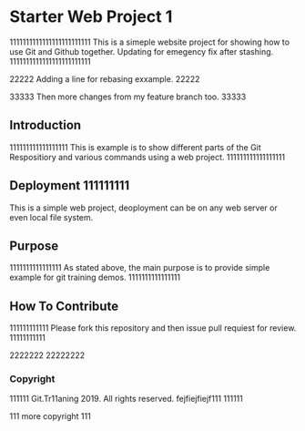 # Starter Web Project 1

1111111111111111111111111
This is a simeple website project for showing how to use Git and Github together. Updating for emegency fix after stashing.
1111111111111111111111111

22222
Adding a line for rebasing exxample.
22222

33333
Then more changes from my feature branch too.
33333

## Introduction

111111111111111111
This is example is to show different parts of the Git Respositiory and various commands using a web project.
111111111111111111

## Deployment 111111111

This is a simple web project, deoployment can be on any web server or even local file system.

## Purpose

1111111111111111
As stated above, the main purpose is to provide simple example for git training demos.
1111111111111111

## How To Contribute

111111111111
Please fork this repository and then issue pull requiest for review.
11111111111


2222222
22222222



### Copyright

111111
Git.Tr11aning 2019. All rights reserved. fejfiejfiejf111
111111

111 more copyright 111